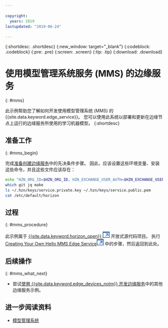 ```yaml
---

copyright:
  years: 2019
lastupdated: "2019-06-24"

---
```


{:shortdesc: .shortdesc}
{:new_window: target="_blank"}
{:codeblock: .codeblock}
{:pre: .pre}
{:screen: .screen}
{:tip: .tip}
{:download: .download}

# 使用模型管理系统服务 (MMS) 的边缘服务
{: #mms}

此示例帮助您了解如何开发使用模型管理系统 (MMS) 的 {{site.data.keyword.edge_service}}。 您可以使用此系统以部署和更新在边缘节点上运行的边缘服务所使用的学习机器模型。
{:shortdesc}

## 准备工作
{: #mms_begin}

完成[准备创建边缘服务](service_containers.md)中的先决条件步骤。 因此，应该设置这些环境变量、安装这些命令，并且这些文件应该存在：

```bash
echo "HZN_ORG_ID=$HZN_ORG_ID, HZN_EXCHANGE_USER_AUTH=$HZN_EXCHANGE_USER_AUTH, DOCKER_HUB_ID=$DOCKER_HUB_ID"
which git jq make
ls ~/.hzn/keys/service.private.key ~/.hzn/keys/service.public.pem
cat /etc/default/horizon
```

## 过程
{: #mms_procedure}

此示例属于 [{{site.data.keyword.horizon_open}} ![在新选项卡中打开](../../images/icons/launch-glyph.svg "在新选项卡中打开")](https://github.com/open-horizon/) 开放式源代码项目。 执行 [Creating Your Own Hello MMS Edge Service![在新选项卡中打开](../../images/icons/launch-glyph.svg "在新选项卡中打开")](https://github.com/open-horizon/examples/blob/master/edge/services/helloMMS/CreateService.md) 中的步骤，然后返回到此处。

## 后续操作
{: #mms_what_next}

* 尝试[使用 {{site.data.keyword.edge_devices_notm}} 开发边缘服务](developing.md)中的其他边缘服务示例。

## 进一步阅读资料

* [模型管理系统](model_management_system.md)

